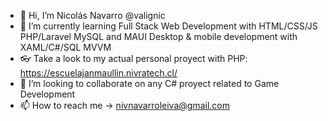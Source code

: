 - 👋 Hi, I’m Nicolás Navarro @valignic
- 🌱 I’m currently learning Full Stack Web Development with HTML/CSS/JS PHP/Laravel MySQL and MAUI Desktop & mobile development with XAML/C#/SQL MVVM
- 👓 Take a look to my actual personal proyect with PHP: https://escuelajanmaullin.nivratech.cl/
- 💞️ I’m looking to collaborate on any C# proyect related to Game Development 
- 📫 How to reach me -> nivnavarroleiva@gmail.com

<!---
valignic/valignic is a ✨ special ✨ repository because its `README.md` (this file) appears on your GitHub profile.
You can click the Preview link to take a look at your changes.
--->

